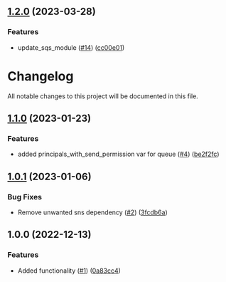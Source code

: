 ## [1.2.0](https://github.com/justtrackio/terraform-aws-sqs-queues/compare/v1.1.0...v1.2.0) (2023-03-28)


### Features

* update_sqs_module ([#14](https://github.com/justtrackio/terraform-aws-sqs-queues/issues/14)) ([cc00e01](https://github.com/justtrackio/terraform-aws-sqs-queues/commit/cc00e014c3c869e8b9ea2f660bdb32d7f964b844))

# Changelog

All notable changes to this project will be documented in this file.

## [1.1.0](https://github.com/justtrackio/terraform-aws-sqs-queues/compare/v1.0.1...v1.1.0) (2023-01-23)


### Features

* added principals_with_send_permission var for queue ([#4](https://github.com/justtrackio/terraform-aws-sqs-queues/issues/4)) ([be2f2fc](https://github.com/justtrackio/terraform-aws-sqs-queues/commit/be2f2fc741bd60f72727fbbff8de5608a6a053ae))

## [1.0.1](https://github.com/justtrackio/terraform-aws-sqs-queues/compare/v1.0.0...v1.0.1) (2023-01-06)


### Bug Fixes

* Remove unwanted sns dependency ([#2](https://github.com/justtrackio/terraform-aws-sqs-queues/issues/2)) ([3fcdb6a](https://github.com/justtrackio/terraform-aws-sqs-queues/commit/3fcdb6a2a874b5ea7668e15a57c4415e6642e050))

## 1.0.0 (2022-12-13)


### Features

* Added functionality ([#1](https://github.com/justtrackio/terraform-aws-sqs-queues/issues/1)) ([0a83cc4](https://github.com/justtrackio/terraform-aws-sqs-queues/commit/0a83cc44dfd2700b4201952ede6d1077c945e729))
